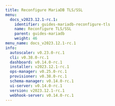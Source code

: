 ```yaml
---
title: Reconfigure MariaDB TLS/SSL
menu:
  docs_v2023.12.1-rc.1:
    identifier: guides-mariadb-reconfigure-tls
    name: Reconfigure TLS/SSL
    parent: guides-mariadb
    weight: 46
menu_name: docs_v2023.12.1-rc.1
info:
  autoscaler: v0.23.0-rc.1
  cli: v0.38.0-rc.1
  dashboard: v0.14.0-rc.1
  installer: v2023.12.1-rc.1
  ops-manager: v0.25.0-rc.1
  provisioner: v0.38.0-rc.1
  schema-manager: v0.14.0-rc.1
  ui-server: v0.14.0-rc.1
  version: v2023.12.1-rc.1
  webhook-server: v0.14.0-rc.1
---
```


